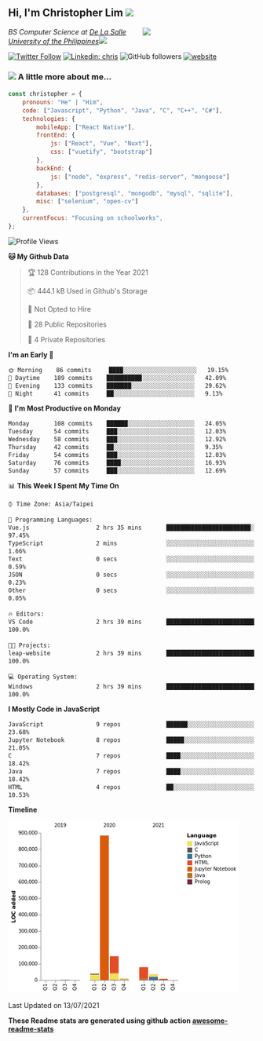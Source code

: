<h2>Hi, I'm Christopher Lim <img src="https://media3.giphy.com/media/r3SVtaGUukD5V6UjzP/giphy.gif" width="50" /></h2>
<img align='right' src="https://media.giphy.com/media/M9gbBd9nbDrOTu1Mqx/giphy.gif" width="230">
<p><em>BS Computer Science at <a href="https://www.dlsu.edu.ph/">De La Salle University of the Philippines</a><img src="https://media.giphy.com/media/WUlplcMpOCEmTGBtBW/giphy.gif" width="30"> 
</em></p>

[![Twitter Follow](https://img.shields.io/twitter/follow/ClovesJL?label=Follow)](https://twitter.com/intent/follow?screen_name=ClovesJL)
[![Linkedin: chris](https://img.shields.io/badge/-chris-blue?style=flat-square&logo=Linkedin&logoColor=white&link=https://www.linkedin.com/in/christopher-lim-122831183/)](https://www.linkedin.com/in/christopher-lim-122831183/)
![GitHub followers](https://img.shields.io/github/followers/cc-visionary?label=Follow&style=social)
[![website](https://img.shields.io/badge/Website-46a2f1.svg?&style=flat-square&logo=Google-Chrome&logoColor=white&link=http://christopherlim.surge.sh/)](http://christopherlim.surge.sh/)

### <img src="https://media.giphy.com/media/VgCDAzcKvsR6OM0uWg/giphy.gif" width="50"> A little more about me...  

```javascript
const christopher = {
    pronouns: "He" | "Him",
    code: ["Javascript", "Python", "Java", "C", "C++", "C#"],
    technologies: {
        mobileApp: ["React Native"],
        frontEnd: {
            js: ["React", "Vue", "Nuxt"],
            css: ["vuetify", "bootstrap"]
        },
        backEnd: {
            js: ["node", "express", "redis-server", "mongoose"]
        },
        databases: ["postgresql", "mongodb", "mysql", "sqlite"],
        misc: ["selenium", "open-cv"]
    },
    currentFocus: "Focusing on schoolworks",
};
```

<!--START_SECTION:waka-->
![Profile Views](http://img.shields.io/badge/Profile%20Views-1-blue)

**🐱 My Github Data** 

> 🏆 128 Contributions in the Year 2021
 > 
> 📦 444.1 kB Used in Github's Storage 
 > 
> 🚫 Not Opted to Hire
 > 
> 📜 28 Public Repositories 
 > 
> 🔑 4 Private Repositories  
 > 
**I'm an Early 🐤** 

```text
🌞 Morning    86 commits     ████░░░░░░░░░░░░░░░░░░░░░   19.15% 
🌆 Daytime    189 commits    ██████████░░░░░░░░░░░░░░░   42.09% 
🌃 Evening    133 commits    ███████░░░░░░░░░░░░░░░░░░   29.62% 
🌙 Night      41 commits     ██░░░░░░░░░░░░░░░░░░░░░░░   9.13%

```
📅 **I'm Most Productive on Monday** 

```text
Monday       108 commits    ██████░░░░░░░░░░░░░░░░░░░   24.05% 
Tuesday      54 commits     ███░░░░░░░░░░░░░░░░░░░░░░   12.03% 
Wednesday    58 commits     ███░░░░░░░░░░░░░░░░░░░░░░   12.92% 
Thursday     42 commits     ██░░░░░░░░░░░░░░░░░░░░░░░   9.35% 
Friday       54 commits     ███░░░░░░░░░░░░░░░░░░░░░░   12.03% 
Saturday     76 commits     ████░░░░░░░░░░░░░░░░░░░░░   16.93% 
Sunday       57 commits     ███░░░░░░░░░░░░░░░░░░░░░░   12.69%

```


📊 **This Week I Spent My Time On** 

```text
⌚︎ Time Zone: Asia/Taipei

💬 Programming Languages: 
Vue.js                   2 hrs 35 mins       ████████████████████████░   97.45% 
TypeScript               2 mins              ░░░░░░░░░░░░░░░░░░░░░░░░░   1.66% 
Text                     0 secs              ░░░░░░░░░░░░░░░░░░░░░░░░░   0.59% 
JSON                     0 secs              ░░░░░░░░░░░░░░░░░░░░░░░░░   0.23% 
Other                    0 secs              ░░░░░░░░░░░░░░░░░░░░░░░░░   0.05%

🔥 Editors: 
VS Code                  2 hrs 39 mins       █████████████████████████   100.0%

🐱‍💻 Projects: 
leap-website             2 hrs 39 mins       █████████████████████████   100.0%

💻 Operating System: 
Windows                  2 hrs 39 mins       █████████████████████████   100.0%

```

**I Mostly Code in JavaScript** 

```text
JavaScript               9 repos             ██████░░░░░░░░░░░░░░░░░░░   23.68% 
Jupyter Notebook         8 repos             █████░░░░░░░░░░░░░░░░░░░░   21.05% 
C                        7 repos             ████░░░░░░░░░░░░░░░░░░░░░   18.42% 
Java                     7 repos             ████░░░░░░░░░░░░░░░░░░░░░   18.42% 
HTML                     4 repos             ██░░░░░░░░░░░░░░░░░░░░░░░   10.53%

```


**Timeline**

![Chart not found](https://raw.githubusercontent.com/cc-visionary/cc-visionary/master/charts/bar_graph.png) 


 Last Updated on 13/07/2021
<!--END_SECTION:waka-->

**These Readme stats are generated using github action [awesome-readme-stats](https://github.com/anmol098/waka-readme-stats)**

